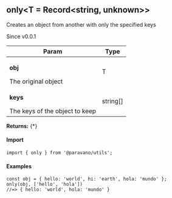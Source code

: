 <h2>only&lt;T = Record&lt;string, unknown&gt;&gt;</h2>
<p>Creates an object from another with only the specified keys</p>
<p>Since v0.0.1</p>
<table>
      <thead>
      <tr>
        <th>Param</th>
        <th>Type</th></tr>
      </thead>
      <tbody><tr><td><p><b>obj</b></p>The original object</td><td>T</td></tr><tr><td><p><b>keys</b></p>The keys of the object to keep</td><td>string[]</td></tr></tbody>
    </table><p><b>Returns:</b> {*}</p>
<h4>Import</h4>

```
import { only } from '@paravano/utils';
```

  <h4>Examples</h4>




```    
const obj = { hello: 'world', hi: 'earth', hola: 'mundo' };
only(obj, ['hello', 'hola'])
//=> { hello: 'world', hola: 'mundo' }
```

    
